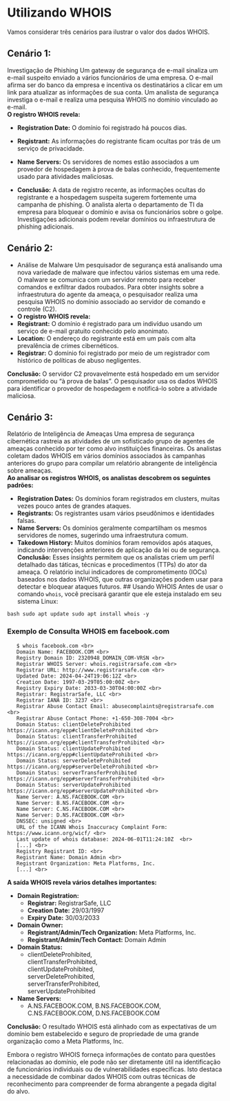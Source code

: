 # Utilizando WHOIS  
Vamos considerar três cenários para ilustrar o valor dos dados WHOIS.  
## Cenário 1: 
Investigação de Phishing  Um gateway de segurança de e-mail sinaliza um e-mail suspeito enviado a vários funcionários de uma empresa. O e-mail afirma ser do banco da empresa e incentiva os destinatários a clicar em um link para atualizar as informações de sua conta. Um analista de segurança investiga o e-mail e realiza uma pesquisa WHOIS no domínio vinculado ao e-mail.  
**O registro WHOIS revela:**  
- **Registration Date:** O domínio foi registrado há poucos dias. 
- **Registrant:** As informações do registrante ficam ocultas por trás de um serviço de privacidade. 
- **Name Servers:** Os servidores de nomes estão associados a um provedor de hospedagem à prova de balas conhecido, frequentemente usado para atividades maliciosas.  

- **Conclusão:** A data de registro recente, as informações ocultas do registrante e a hospedagem suspeita sugerem fortemente uma campanha de phishing. O analista alerta o departamento de TI da empresa para bloquear o domínio e avisa os funcionários sobre o golpe. Investigações adicionais podem revelar domínios ou infraestrutura de phishing adicionais.  

## Cenário 2: 
- Análise de Malware  Um pesquisador de segurança está analisando uma nova variedade de malware que infectou vários sistemas em uma rede. O malware se comunica com um servidor remoto para receber comandos e exfiltrar dados roubados. Para obter insights sobre a infraestrutura do agente da ameaça, o pesquisador realiza uma pesquisa WHOIS no domínio associado ao servidor de comando e controle (C2).  
- **O registro WHOIS revela:** 
- **Registrant:** O domínio é registrado para um indivíduo usando um serviço de e-mail gratuito conhecido pelo anonimato. 
- **Location:** O endereço do registrante está em um país com alta prevalência de crimes cibernéticos. 
- **Registrar:** O domínio foi registrado por meio de um registrador com histórico de políticas de abuso negligentes.  

**Conclusão:** O servidor C2 provavelmente está hospedado em um servidor comprometido ou “à prova de balas”. O pesquisador usa os dados WHOIS para identificar o provedor de hospedagem e notificá-lo sobre a atividade maliciosa.  
## Cenário 3: 
Relatório de Inteligência de Ameaças  Uma empresa de segurança cibernética rastreia as atividades de um sofisticado grupo de agentes de ameaças conhecido por ter como alvo instituições financeiras. Os analistas coletam dados WHOIS em vários domínios associados às campanhas anteriores do grupo para compilar um relatório abrangente de inteligência sobre ameaças.  
**Ao analisar os registros WHOIS, os analistas descobrem os seguintes padrões:**  
- **Registration Dates:** Os domínios foram registrados em clusters, muitas vezes pouco antes de grandes ataques. 
- **Registrants:** Os registrantes usam vários pseudônimos e identidades falsas. 
- **Name Servers:** Os domínios geralmente compartilham os mesmos servidores de nomes, sugerindo uma infraestrutura comum. 
- **Takedown History:** Muitos domínios foram removidos após ataques, indicando intervenções anteriores de aplicação da lei ou de segurança.  
**Conclusão:** Esses insights permitem que os analistas criem um perfil detalhado das táticas, técnicas e procedimentos (TTPs) do ator da ameaça. O relatório inclui indicadores de comprometimento (IOCs) baseados nos dados WHOIS, que outras organizações podem usar para detectar e bloquear ataques futuros.  ## Usando WHOIS  Antes de usar o comando `whois`, você precisará garantir que ele esteja instalado em seu sistema Linux:  

```bash sudo apt update sudo apt install whois -y```

### Exemplo de Consulta WHOIS em facebook.com
```
   $ whois facebook.com <br>
   Domain Name: FACEBOOK.COM <br>
   Registry Domain ID: 2320948_DOMAIN_COM-VRSN <br>
   Registrar WHOIS Server: whois.registrarsafe.com <br>
   Registrar URL: http://www.registrarsafe.com <br>
   Updated Date: 2024-04-24T19:06:12Z <br>
   Creation Date: 1997-03-29T05:00:00Z <br>
   Registry Expiry Date: 2033-03-30T04:00:00Z <br>
   Registrar: RegistrarSafe, LLC <br>
   Registrar IANA ID: 3237 <br>
   Registrar Abuse Contact Email: abusecomplaints@registrarsafe.com <br>
   Registrar Abuse Contact Phone: +1-650-308-7004 <br>
   Domain Status: clientDeleteProhibited https://icann.org/epp#clientDeleteProhibited <br>
   Domain Status: clientTransferProhibited https://icann.org/epp#clientTransferProhibited <br>
   Domain Status: clientUpdateProhibited https://icann.org/epp#clientUpdateProhibited <br>
   Domain Status: serverDeleteProhibited https://icann.org/epp#serverDeleteProhibited <br>
   Domain Status: serverTransferProhibited https://icann.org/epp#serverTransferProhibited <br>
   Domain Status: serverUpdateProhibited https://icann.org/epp#serverUpdateProhibited <br>
   Name Server: A.NS.FACEBOOK.COM <br>
   Name Server: B.NS.FACEBOOK.COM <br>
   Name Server: C.NS.FACEBOOK.COM <br>
   Name Server: D.NS.FACEBOOK.COM <br>
   DNSSEC: unsigned <br>
   URL of the ICANN Whois Inaccuracy Complaint Form: https://www.icann.org/wicf/ <br>
   Last update of whois database: 2024-06-01T11:24:10Z  <br>
   [...] <br>
   Registry Registrant ID: <br>
   Registrant Name: Domain Admin <br>
   Registrant Organization: Meta Platforms, Inc.
   [...] <br>
```
**A saída WHOIS revela vários detalhes importantes:**

- **Domain Registration:**
    - **Registrar:** RegistrarSafe, LLC <br>
    - **Creation Date:** 29/03/1997
    - **Expiry Date:** 30/03/2033
- **Domain Owner:**
    - **Registrant/Admin/Tech Organization:** Meta Platforms, Inc.
    - **Registrant/Admin/Tech Contact:** Domain Admin
- **Domain Status:**
    - clientDeleteProhibited, <br> clientTransferProhibited, <br> clientUpdateProhibited, <br> serverDeleteProhibited, <br> serverTransferProhibited, <br> serverUpdateProhibited
- **Name Servers:**
    - A.NS.FACEBOOK.COM, B.NS.FACEBOOK.COM, C.NS.FACEBOOK.COM, D.NS.FACEBOOK.COM

**Conclusão:** O resultado WHOIS está alinhado com as expectativas de um domínio bem estabelecido e seguro de propriedade de uma grande organização como a Meta Platforms, Inc.

Embora o registro WHOIS forneça informações de contato para questões relacionadas ao domínio, ele pode não ser diretamente útil na identificação de funcionários individuais ou de vulnerabilidades específicas. Isto destaca a necessidade de combinar dados WHOIS com outras técnicas de reconhecimento para compreender de forma abrangente a pegada digital do alvo.
